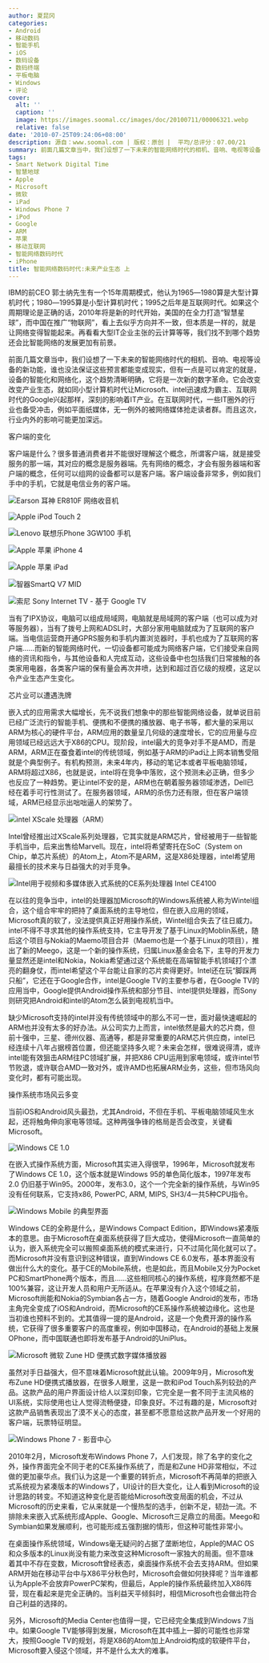 ```yaml
---
author: 夏昆冈
categories:
- Android
- 移动数码
- 智能手机
- iOS
- 数码设备
- 数码终端
- 平板电脑
- Windows
- 评论
cover:
  alt: ''
  caption: ''
  image: https://images.soomal.cc/images/doc/20100711/00006321.webp
  relative: false
date: '2010-07-25T09:24:06+08:00'
description: 源自：www.soomal.com | 版权：原创 |  平均/总评分：07.00/21
summary: 前面几篇文章当中，我们设想了一下未来的智能网络时代的相机、音响、电视等设备的新功能，谁也没法保证这些预言都能变成现实，但有一点是可以肯定的就是，设备的智能化和网络化，这个趋势清晰明确，它将是一次新的数字革命。它会改变改变产业生态，就如同小型计算机时代让Microsoft、intel迅速成为霸主、互联网时代的Google兴起那样，深刻的影响着IT产业……而这次，行业内外的影响可能更加深远。
tags:
- Smart Network Digital Time
- 智慧地球
- Apple
- Microsoft
- 微软
- iPad
- Windows Phone 7
- iPod
- Google
- ARM
- 苹果
- 移动互联网
- 智能网络数码时代
- iPhone
title: 智能网络数码时代:未来产业生态 上
---
```


IBM的前CEO 郭士纳先生有一个15年周期模式，他认为1965―1980算是大型计算机时代；1980―1995算是小型计算机时代；1995之后年是互联网时代。如果这个周期理论是正确的话，2010年将是新的时代开始，美国的在全力打造“智慧星球”，而中国在推广“物联网”，看上去似乎方向并不一致，但本质是一样的，就是让网络变得智能起来。再看看大型IT企业主张的云计算等等，我们找不到哪个趋势还会比智能网络的发展更加有前景。



前面几篇文章当中，我们设想了一下未来的智能网络时代的相机、音响、电视等设备的新功能，谁也没法保证这些预言都能变成现实，但有一点是可以肯定的就是，设备的智能化和网络化，这个趋势清晰明确，它将是一次新的数字革命。它会改变改变产业生态，就如同小型计算机时代让Microsoft、intel迅速成为霸主、互联网时代的Google兴起那样，深刻的影响着IT产业。在互联网时代，一些IT圈外的行业也备受冲击，例如平面纸媒体，无一例外的被网络媒体抢走读者群。而且这次，行业内外的影响可能更加深远。



客户端的变化



客户端是什么？很多普通消费者并不能很好理解这个概念，所谓客户端，就是接受服务的那一端，其对应的概念是服务器端。先有网络的概念，才会有服务器端和客户端的概念，任何可以组网的设备都可以是客户端。客户端设备非常多，例如我们手中的手机，它就是电信业务的客户端。



![Earson 耳神 ER810F 网络收音机](https://images.soomal.cc/images/doc/20100309/00004318.webp)



![Apple iPod Touch 2](https://images.soomal.cc/images/doc/20090503/00001676.webp)



![Lenovo 联想乐Phone 3GW100 手机](https://images.soomal.cc/images/doc/20100607/00005868.webp)



![Apple 苹果 iPhone 4](https://images.soomal.cc/images/doc/20100608/00005934.webp)



![Apple 苹果 iPad](https://images.soomal.cc/images/doc/20100416/00005031.webp)



![智器SmartQ V7 MID](https://images.soomal.cc/images/doc/20091206/00003260.webp)



![索尼 Sony Internet TV - 基于 Google TV](https://images.soomal.cc/images/doc/20100711/00006320.webp)



当有了IPX协议，电脑可以组成局域网，电脑就是局域网的客户端（也可以成为对等服务器），当有了拨号上网和ADSL时，大部分家用电脑就成为了互联网的客户端。当电信运营商开通GPRS服务和手机内置浏览器时，手机也成为了互联网的客户端……而新的智能网络时代，一切设备都可能成为网络客户端，它们接受来自网络的资讯和指令，与其他设备和人完成互动，这些设备中也包括我们日常接触的各类家用电器，各类客户端的保有量会再次井喷，达到和超过百亿级的规模，这足以令产业生态产生变化。



芯片业可以遭遇洗牌



嵌入式的应用需求大幅增长，先不说我们想象中的那些智能网络设备，就单说目前已经广泛流行的智能手机、便携和不便携的播放器、电子书等，都大量的采用以ARM为核心的硬件平台，ARM应用的数量呈几何级的速度增长，它的应用量与应用领域已经远远大于X86的CPU。现阶段，intel最大的竞争对手不是AMD，而是ARM，ARM正在蚕食着intel的传统领域，例如基于ARM的iPad让上网本销售受阻就是个典型例子。有机构预测，未来4年内，移动的笔记本或者平板电脑领域，ARM将超过X86，也就是说，intel将在竞争中落败，这个预测未必正确，但多少也反应了一种趋势。更让intel不安的是，ARM也在朝着服务器领域渗透，Dell已经在着手可行性测试了。在服务器领域，ARM的杀伤力还有限，但在客户端领域，ARM已经显示出咄咄逼人的架势了。



![intel XScale 处理器（ARM）](https://images.soomal.cc/images/doc/20100711/00006321.webp)



Intel曾经推出过XScale系列处理器，它其实就是ARM芯片，曾经被用于一些智能手机当中，后来出售给Marvell。现在，intel将希望寄托在SoC（System on Chip，单芯片系统）的Atom上，Atom不是ARM，这是X86处理器，intel希望用最擅长的技术来与日益强大的对手竞争。



![Intel用于视频和多媒体嵌入式系统的CE系列处理器 Intel CE4100](https://images.soomal.cc/images/doc/20100704/00006253.webp)



在以往的竞争当中，intel的处理器加Microsoft的Windows系统被人称为Wintel组合，这个组合牢牢的把持了桌面系统的主导地位，但在嵌入应用的领域，Microsoft真的软了，没法提供真正好用操作系统，Wintel组合失去了往日威力。intel不得不寻求其他的操作系统支持，它主导开发了基于Linux的Moblin系统，随后这个项目与Nokia的Maemo项目合并（Maemo也是一个基于Linux的项目），推出了新的Meego，这是一个新的操作系统，归属Linux基金会名下，主导的开发力量显然还是intel和Nokia，Nokia希望通过这个系统能在高端智能手机领域打个漂亮的翻身仗，而intel希望这个平台能让自家的芯片卖得更好。Intel还在玩“脚踩两只船”，它还在于Google合作，intel是Google TV的主要参与者，在Google TV的应用当中，Google提供Android操作系统和部分节目、intel提供处理器，而Sony则研究把Android和intel的Atom怎么装到电视机当中。



缺少Microsoft支持的intel并没有传统领域中的那么不可一世，面对最快速崛起的ARM也并没有太多的好办法。从公司实力上而言，intel依然是最大的芯片商，但前十强中，三星、德州仪器、高通等，都是非常重要的ARM芯片供应商，intel已经连续十八年占据榜首位置，但还能坚持多久呢？未来会怎样，很难说得清，或许intel能有效狙击ARM往PC领域扩展，并把X86 CPU运用到家电领域，或许intel节节败退，或许联合AMD一致对外，或许AMD也拓展ARM业务，这些，但市场风向变化时，都有可能出现。



操作系统市场风云多变



当前iOS和Android风头最劲，尤其Android，不但在手机、平板电脑领域风生水起，还将触角伸向家电等领域。这种两强争锋的格局是否会改变，关键看Microsoft。



![Windows CE 1.0](https://images.soomal.cc/images/doc/20100711/00006322.webp)



在嵌入式操作系统方面，Microsoft其实进入得很早，1996年，Microsoft就发布了Windows CE 1.0，这个版本就是Windows 95的单色简化版本，1997年发布2.0 仍旧基于Win95。2000年，发布3.0，这个一个完全新的操作系统，与Win95没有任何联系，它支持x86, 
PowerPC, ARM, MIPS, SH3/4一共5种CPU指令。



![Windows Mobile 的典型界面](https://images.soomal.cc/images/doc/20100711/00006323.webp)



Windows CE的全称是什么，是Windows Compact Edition，即Windows紧凑版本的意思。由于Microsoft在桌面系统获得了巨大成功，使得Microsoft一直简单的认为，嵌入系统完全可以搬照桌面系统的模式来进行，只不过简化简化就可以了。而Microsoft并没有意识到这种错误，直到Windows CE 6.0发布，基本界面没有做出什么大的变化。基于CE的Mobile系统，也是如此，而且Mobile又分为Pocket PC和SmartPhone两个版本，而且……这些相同核心的操作系统，程序竟然都不是100%兼容，这让开发人员和用户无所适从。在苹果没有介入这个领域之前，Microsoft尚能和Nokia的Symbian各占一方，随着Google Android的发布，市场主角完全变成了iOS和Android，而Microsoft的CE系操作系统被边缘化。这也是当初谁也预料不到的。尤其值得一提的是Android，这是一个免费开源的操作系统，它获得了很多重要客户的高度重视，例如中国移动，在Android的基础上发展OPhone，而中国联通也即将发布基于Android的UniPlus。



![Microsoft 微软 Zune HD 便携式数字媒体播放器](https://images.soomal.cc/images/doc/20090916/00002762.webp)



虽然对手日益强大，但不意味着Microsoft就此认输。2009年9月，Microsoft发布Zune HD便携式播放器，在很多人眼里，这是一款和iPod 
Touch系列较劲的产品。这款产品的用户界面设计给人以深刻印象，它完全是一套不同于主流风格的UI系统，实际使用也让人觉得流畅便捷，印象良好。不过有趣的是，Microsoft对这款产品销售表现出了漠不关心的态度，甚至都不愿意给这款产品开发一个好用的客户端，玩票特征明显。



![Windows Phone 7 - 影音中心](https://images.soomal.cc/images/doc/20100216/00004092.webp)



2010年2月，Microsoft发布Windows Phone 7，人们发现，除了名字的变化之外，操作界面完全不同于老的CE系操作系统了，而是和Zune HD非常相似，不过做的更加豪华点。我们认为这是一个重要的转折点，Microsoft不再简单的把嵌入式系统视为紧凑版本的Windows了，UI设计的巨大变化，让人看到Microsoft的设计思路的转变。不知道这种变化是否能给Microsoft改变局面的机会，不过从Microsoft的历史来看，它从来就是一个慢热型的选手，创新不足，韧劲一流。不排除未来嵌入式系统形成Apple、Google、Microsoft三足鼎立的局面。Meego和Symbian如果发展顺利，也可能形成五强割据的情形，但这种可能性非常小。



在桌面操作系统领域，Windows毫无疑问的占据了垄断地位，Apple的MAC OS和众多版本的Linux尚没有能力来改变这种Microsoft一家独大的局面。但不意味着其中不存在变数，Microsoft曾经表态，桌面操作系统不会去支持ARM。但如果ARM开始在移动平台中与X86平分秋色时，Microsoft会做如何抉择呢？当年谁都认为Apple不会放弃PowerPC架构，但最后，Apple的操作系统最终加入X86阵营，现在看起来是完全正确的。当利益天平倾斜时，相信Microsoft也会做出符合自己利益的选择的。



另外，Microsoft的Media Center也值得一提，它已经完全集成到Windows 7当中。如果Google TV能够得到发展，Microsoft在其中插上一脚的可能性也非常大，按照Google TV的规划，将是X86的Atom加上Android构成的软硬件平台，Microsoft要入侵这个领域，并不是什么太大的难事。